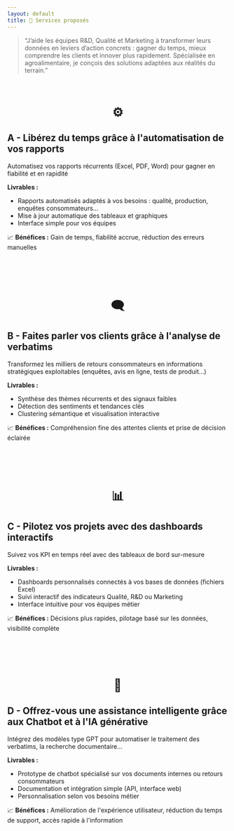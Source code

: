 ```yaml
---
layout: default
title: 🌟 Services proposés
---
```

  

> “J’aide les équipes R&D, Qualité et Marketing à transformer leurs données en leviers d’action concrets : gagner du temps, mieux comprendre les clients et innover plus rapidement. Spécialisée en agroalimentaire, je conçois des solutions adaptées aux réalités du terrain.”
> 
  
<br>
  
<h1 style="text-align: center;">⚙️</h1>

## A - Libérez du temps grâce à l'automatisation de vos rapports
Automatisez vos rapports récurrents (Excel, PDF, Word) pour gagner en fiabilité et en rapidité  

**Livrables :**  
- Rapports automatisés adaptés à vos besoins : qualité, production, enquêtes consommateurs...  
- Mise à jour automatique des tableaux et graphiques  
- Interface simple pour vos équipes  

📈 **Bénéfices :** Gain de temps, fiabilité accrue, réduction des erreurs manuelles  

<br><br><br>
  
<h1 style="text-align: center;">🗨️</h1>

## B - Faites parler vos clients grâce à l'analyse de verbatims
Transformez les milliers de retours consommateurs en informations stratégiques exploitables (enquêtes, avis en ligne, tests de produit...)

**Livrables :**  
- Synthèse des thèmes récurrents et des signaux faibles  
- Détection des sentiments et tendances clés  
- Clustering sémantique et visualisation interactive  

📈 **Bénéfices :** Compréhension fine des attentes clients et prise de décision éclairée  
  
<br><br><br>
  
<h1 style="text-align: center;">📊</h1>

## C - Pilotez vos projets avec des dashboards interactifs
Suivez vos KPI en temps réel avec des tableaux de bord sur-mesure  

**Livrables :**  
- Dashboards personnalisés connectés à vos bases de données (fichiers Excel)  
- Suivi interactif des indicateurs Qualité, R&D ou Marketing  
- Interface intuitive pour vos équipes métier  

📈 **Bénéfices :** Décisions plus rapides, pilotage basé sur les données, visibilité complète  
  
<br><br><br>
  
<h1 style="text-align: center;">🎯</h1>

## D - Offrez-vous une assistance intelligente grâce aux Chatbot et à l'IA générative
Intégrez des modèles type GPT pour automatiser le traitement des verbatims, la recherche documentaire...  

**Livrables :**  
- Prototype de chatbot spécialisé sur vos documents internes ou retours consommateurs  
- Documentation et intégration simple (API, interface web)  
- Personnalisation selon vos besoins métier  

📈 **Bénéfices :** Amélioration de l'expérience utilisateur, réduction du temps de support, accès rapide à l'information

